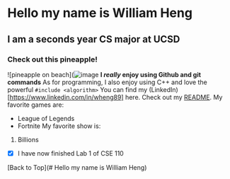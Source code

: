 # Hello my name is William Heng
## I am a seconds year CS major at UCSD
### Check out this pineapple!
![pineapple on beach](![image](https://user-images.githubusercontent.com/68254663/230162917-6ebdf6d0-44e2-4afa-a6ce-b69c5d929351.png)
**I _really_ enjoy using Github and git commands**
As for programming, I also enjoy using C++ and love the powerful ```#include <algorithm>```
You can find my (LinkedIn)[https://www.linkedin.com/in/wheng89] here.
Check out my [README](README.md).
My favorite games are:
* League of Legends
* Fortnite
My favorite show is:
1. Billions
- [x] I have now finished Lab 1 of CSE 110

[Back to Top](# Hello my name is William Heng)
